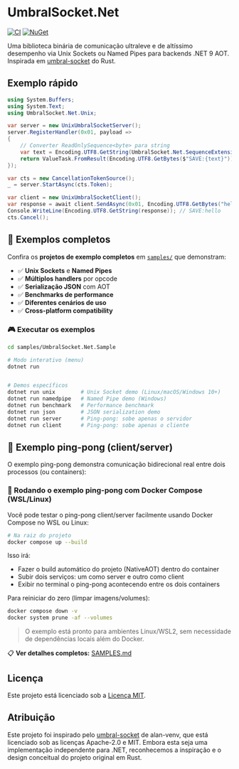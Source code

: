 # UmbralSocket.Net
[![CI](https://github.com/daniloneto/UmbralSocket.Net/actions/workflows/ci-cd.yml/badge.svg)](https://github.com/daniloneto/UmbralSocket.Net/actions)
[![NuGet](https://img.shields.io/nuget/v/UmbralSocket.Net.svg)](https://www.nuget.org/packages/UmbralSocket.Net)

Uma biblioteca binária de comunicação ultraleve e de altíssimo desempenho via Unix Sockets ou Named Pipes para backends .NET 9 AOT. Inspirada em [umbral-socket](https://github.com/alan-venv/umbral-socket) do Rust.

## Exemplo rápido

```csharp
using System.Buffers;
using System.Text;
using UmbralSocket.Net.Unix;

var server = new UnixUmbralSocketServer();
server.RegisterHandler(0x01, payload =>
{
    // Converter ReadOnlySequence<byte> para string
    var text = Encoding.UTF8.GetString(UmbralSocket.Net.SequenceExtensions.ToArray(payload));
    return ValueTask.FromResult(Encoding.UTF8.GetBytes($"SAVE:{text}"));
});

var cts = new CancellationTokenSource();
_ = server.StartAsync(cts.Token);

var client = new UnixUmbralSocketClient();
var response = await client.SendAsync(0x01, Encoding.UTF8.GetBytes("hello"));
Console.WriteLine(Encoding.UTF8.GetString(response)); // SAVE:hello
cts.Cancel();
```

## 🚀 Exemplos completos

Confira os **projetos de exemplo completos** em [`samples/`](samples/) que demonstram:

- ✅ **Unix Sockets** e **Named Pipes**
- ✅ **Múltiplos handlers** por opcode  
- ✅ **Serialização JSON** com AOT
- ✅ **Benchmarks de performance**
- ✅ **Diferentes cenários de uso**
- ✅ **Cross-platform compatibility**

### 🎮 Executar os exemplos

```bash
cd samples/UmbralSocket.Net.Sample

# Modo interativo (menu)
dotnet run


# Demos específicos
dotnet run unix        # Unix Socket demo (Linux/macOS/Windows 10+)
dotnet run namedpipe   # Named Pipe demo (Windows)
dotnet run benchmark   # Performance benchmark  
dotnet run json        # JSON serialization demo
dotnet run server      # Ping-pong: sobe apenas o servidor
dotnet run client      # Ping-pong: sobe apenas o cliente
```
## 🏓 Exemplo ping-pong (client/server)

O exemplo ping-pong demonstra comunicação bidirecional real entre dois processos (ou containers):

### 🐳 Rodando o exemplo ping-pong com Docker Compose (WSL/Linux)

Você pode testar o ping-pong client/server facilmente usando Docker Compose no WSL ou Linux:

```bash
# Na raiz do projeto
docker compose up --build
```

Isso irá:
- Fazer o build automático do projeto (NativeAOT) dentro do container
- Subir dois serviços: um como server e outro como client
- Exibir no terminal o ping-pong acontecendo entre os dois containers

Para reiniciar do zero (limpar imagens/volumes):
```bash
docker compose down -v
docker system prune -af --volumes
```

> O exemplo está pronto para ambientes Linux/WSL2, sem necessidade de dependências locais além do Docker.

📋 **Ver detalhes completos:** [SAMPLES.md](SAMPLES.md)

## Licença

Este projeto está licenciado sob a [Licença MIT](LICENSE).

## Atribuição

Este projeto foi inspirado pelo [umbral-socket](https://github.com/alan-venv/umbral-socket) de alan-venv, que está licenciado sob as licenças Apache-2.0 e MIT. Embora esta seja uma implementação independente para .NET, reconhecemos a inspiração e o design conceitual do projeto original em Rust.
